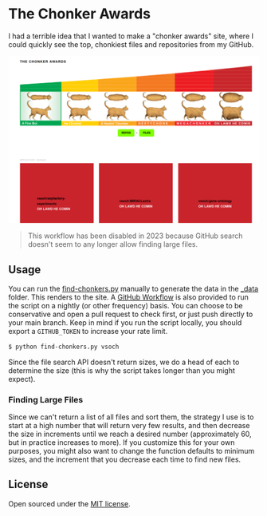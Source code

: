 # The Chonker Awards

I had a terrible idea that I wanted to make a "chonker awards" site, where I could
quickly see the top, chonkiest files and repositories from my GitHub. 

![assets/images/chonker-awards.png](assets/images/chonker-awards.png)

> This workflow has been disabled in 2023 because GitHub search doesn't seem to any longer allow finding large files.

## Usage

You can run the [find-chonkers.py](find-chonkers.py) manually to generate the
data in the [_data](_data) folder. This renders to the site. A [GitHub Workflow](.github/workflows)
is also provided to run the script on a nightly (or other frequency) basis.
You can choose to be conservative and open a pull request to check first,
or just push directly to your main branch. Keep in mind if you run the script
locally, you should export a `GITHUB_TOKEN` to increase your rate limit.

```bash
$ python find-chonkers.py vsoch
```

Since the file search API doesn't return sizes, we do a head of each to determine
the size (this is why the script takes longer than you might expect). 

### Finding Large Files

Since we can't return a list of all files and sort them, the strategy I use is to
start at a high number that will return very few results, and then decrease the size
in increments until we reach a desired number (approximately 60, but in practice increases to more). 
If you customize this for your own purposes, you might also want to change the function defaults
to minimum sizes, and the increment that you decrease each time to find new files.

## License

Open sourced under the [MIT license](LICENSE).
